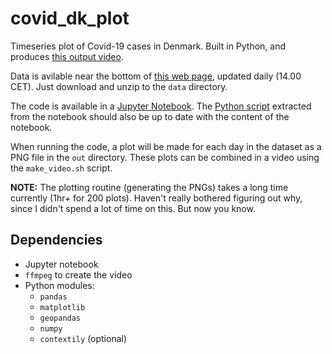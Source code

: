 # covid_dk_plot
Timeseries plot of Covid-19 cases in Denmark. Built in Python, and produces [this output video](https://github.com/mrath/covid_dk_plot/raw/master/covid_dk.mp4).

Data is avilable near the bottom of [this web page](https://www.ssi.dk/sygdomme-beredskab-og-forskning/sygdomsovervaagning/c/covid19-overvaagning), updated daily (14.00 CET). Just download and unzip to the `data` directory. 

The code is available in a [Jupyter Notebook](covid_dk_plot.ipynb). The [Python script](covid_dk_plot.py) extracted from the notebook should also be up to date with the content of the notebook. 

When running the code, a plot will be made for each day in the dataset as a PNG file in the `out` directory. These plots can be combined in a video using the `make_video.sh` script.

**NOTE:** The plotting routine (generating the PNGs) takes a long time currently (1hr+ for 200 plots). Haven't really bothered figuring out why, since I didn't spend a lot of time on this. But now you know. 


## Dependencies
- Jupyter notebook
- `ffmpeg` to create the video
- Python modules:
  - `pandas`
  - `matplotlib`
  - `geopandas`
  - `numpy`
  - `contextily` (optional)


